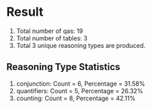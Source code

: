 # Result<br/>
1. Total number of qas: 19<br/>
2. Total number of tables: 3<br/>
3. Total 3 unique reasoning types are produced.<br/>
## **Reasoning Type Statistics**<br/>
1. conjunction: Count = 6, Percentage = 31.58%<br/>
2. quantifiers: Count = 5, Percentage = 26.32%<br/>
3. counting: Count = 8, Percentage = 42.11%<br/>
